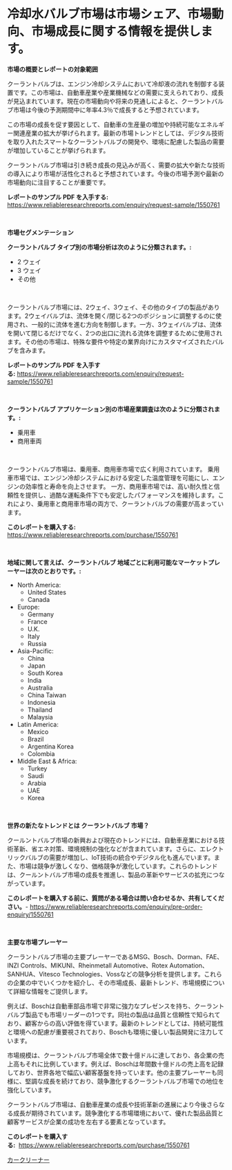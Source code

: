 <p><h1>冷却水バルブ市場は市場シェア、市場動向、市場成長に関する情報を提供します。</h1></p><p><strong>市場の概要とレポートの対象範囲</strong></p>
<p><p>クーラントバルブは、エンジン冷却システムにおいて冷却液の流れを制御する装置です。この市場は、自動車産業や産業機械などの需要に支えられており、成長が見込まれています。現在の市場動向や将来の見通しによると、クーラントバルブ市場は今後の予測期間中に年率4.3％で成長すると予想されています。</p><p>この市場の成長を促す要因として、自動車の生産量の増加や持続可能なエネルギー関連産業の拡大が挙げられます。最新の市場トレンドとしては、デジタル技術を取り入れたスマートなクーラントバルブの開発や、環境に配慮した製品の需要が増加していることが挙げられます。</p><p>クーラントバルブ市場は引き続き成長の見込みが高く、需要の拡大や新たな技術の導入により市場が活性化されると予想されています。今後の市場予測や最新の市場動向に注目することが重要です。</p></p>
<p><strong>レポートのサンプル PDF を入手する:</strong> <a href="https://www.reliableresearchreports.com/enquiry/request-sample/1550761">https://www.reliableresearchreports.com/enquiry/request-sample/1550761</a></p>
<p>&nbsp;</p>
<p><strong>市場セグメンテーション</strong></p>
<p><strong>クーラントバルブ タイプ別の市場分析は次のように分類されます。:</strong></p>
<p><ul><li>2 ウェイ</li><li>3 ウェイ</li><li>その他</li></ul></p>
<p>&nbsp;</p>
<p><p>クーラントバルブ市場には、2ウェイ、3ウェイ、その他のタイプの製品があります。2ウェイバルブは、流体を開く/閉じる2つのポジションに調整するのに使用され、一般的に流体を進む方向を制御します。一方、3ウェイバルブは、流体を開いて閉じるだけでなく、2つの出口に流れる流体を調整するために使用されます。その他の市場は、特殊な要件や特定の業界向けにカスタマイズされたバルブを含みます。</p></p>
<p><strong>レポートのサンプル PDF を入手する:</strong>&nbsp;<a href="https://www.reliableresearchreports.com/enquiry/request-sample/1550761">https://www.reliableresearchreports.com/enquiry/request-sample/1550761</a></p>
<p>&nbsp;</p>
<p><strong> クーラントバルブ アプリケーション別の市場産業調査は次のように分類されます。:</strong></p>
<p><ul><li>乗用車</li><li>商用車両</li></ul></p>
<p>&nbsp;</p>
<p><p>クーラントバルブ市場は、乗用車、商用車市場で広く利用されています。 乗用車市場では、エンジン冷却システムにおける安定した温度管理を可能にし、エンジンの効率性と寿命を向上させます。 一方、商用車市場では、高い耐久性と信頼性を提供し、過酷な運転条件下でも安定したパフォーマンスを維持します。これにより、乗用車と商用車市場の両方で、クーラントバルブの需要が高まっています。</p></p>
<p><strong>このレポートを購入する:</strong>&nbsp; <a href="https://www.reliableresearchreports.com/purchase/1550761">https://www.reliableresearchreports.com/purchase/1550761</a></p>
<p>&nbsp;</p>
<p><strong>地域に関して言えば、クーラントバルブ 地域ごとに利用可能なマーケットプレーヤーは次のとおりです。:</strong></p>
<p><ul>
    <li>
        North America:
        <ul>
            <li>United States</li>
            <li>Canada</li>
        </ul>
    </li>
    <li>
        Europe:
        <ul>
            <li>Germany</li>
            <li>France</li>
            <li>U.K.</li>
            <li>Italy</li>
            <li>Russia</li>
        </ul>
    </li>
    <li>
        Asia-Pacific:
        <ul>
            <li>China</li>
            <li>Japan</li>
            <li>South Korea</li>
            <li>India</li>
            <li>Australia</li>
            <li>China Taiwan</li>
            <li>Indonesia</li>
            <li>Thailand</li>
            <li>Malaysia</li>
        </ul>
    </li>
    <li>
        Latin America:
        <ul>
            <li>Mexico</li>
            <li>Brazil</li>
            <li>Argentina Korea</li>
            <li>Colombia</li>
        </ul>
    </li>
    <li>
        Middle East & Africa:
        <ul>
            <li>Turkey</li>
            <li>Saudi</li>
            <li>Arabia</li>
            <li>UAE</li>
            <li>Korea</li>
        </ul>
    </li>
    </ul></p>
<p>&nbsp;</p>
<p><strong>世界の新たなトレンドとは クーラントバルブ 市場？</strong></p>
<p><p>クールントバルブ市場の新興および現在のトレンドには、自動車産業における技術革新、省エネ対策、環境規制の強化などが含まれています。さらに、エレクトリックバルブの需要が増加し、IoT技術の統合やデジタル化も進んでいます。また、市場は競争が激しくなり、価格競争が激化しています。これらのトレンドは、クールントバルブ市場の成長を推進し、製品の革新やサービスの拡充につながっています。</p></p>
<p><strong>このレポートを購入する前に、質問がある場合は問い合わせるか、共有してください。</strong>- <a href="https://www.reliableresearchreports.com/enquiry/pre-order-enquiry/1550761">https://www.reliableresearchreports.com/enquiry/pre-order-enquiry/1550761</a></p>
<p>&nbsp;</p>
<p><strong>主要な市場プレーヤー</strong></p>
<p><p>クーラントバルブ市場の主要プレーヤーであるMSG、Bosch、Dorman、FAE、INZI Controls、MIKUNI、Rheinmetall Automotive、Rotex Automation、SANHUA、Vitesco Technologies、Vossなどの競争分析を提供します。これらの企業の中でいくつかを紹介し、その市場成長、最新トレンド、市場規模について詳細な情報をご提供します。</p><p>例えば、Boschは自動車部品市場で非常に強力なプレゼンスを持ち、クーラントバルブ製品でも市場リーダーの1つです。同社の製品は品質と信頼性で知られており、顧客からの高い評価を得ています。最新のトレンドとしては、持続可能性と環境への配慮が重要視されており、Boschも環境に優しい製品開発に注力しています。</p><p>市場規模は、クーラントバルブ市場全体で数十億ドルに達しており、各企業の売上高もそれに比例しています。例えば、Boschは年間数十億ドルの売上高を記録しており、世界各地で幅広い顧客基盤を持っています。他の主要プレーヤーも同様に、堅調な成長を続けており、競争激化するクーラントバルブ市場での地位を強化しています。</p><p>クーラントバルブ市場は、自動車産業の成長や技術革新の進展により今後さらなる成長が期待されています。競争激化する市場環境において、優れた製品品質と顧客サービスが企業の成功を左右する要素となっています。</p></p>
<p><strong>このレポートを購入する:</strong>&nbsp;&nbsp;<a href="https://www.reliableresearchreports.com/purchase/1550761">https://www.reliableresearchreports.com/purchase/1550761</a></p>
<p><p><a href="https://medium.com/@gregoriookeefe2023/%E3%82%AB%E3%83%BC%E3%82%AF%E3%83%AA%E3%83%BC%E3%83%8A%E3%83%BC%E5%B8%82%E5%A0%B4%E3%81%AE%E3%83%88%E3%83%AC%E3%83%B3%E3%83%89%E3%81%A8%E5%B8%82%E5%A0%B4%E5%88%86%E6%9E%90%E3%81%AF-2024%E5%B9%B4%E3%81%8B%E3%82%892031%E5%B9%B4%E3%81%BE%E3%81%A7%E3%81%AE%E6%9C%9F%E9%96%93%E3%81%AB%E4%BA%88%E6%B8%AC%E3%81%95%E3%82%8C%E3%81%A6%E3%81%84%E3%81%BE%E3%81%99-6bccff8e4802">カークリーナー</a></p></p>